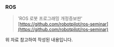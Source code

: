 ### ROS

>'ROS 로봇 프로그래밍 개정증보판'  
>[https://github.com/robotpilot/ros-seminar](https://github.com/robotpilot/ros-seminar)  

위 자료 참고하여 작성된 내용입니다.
